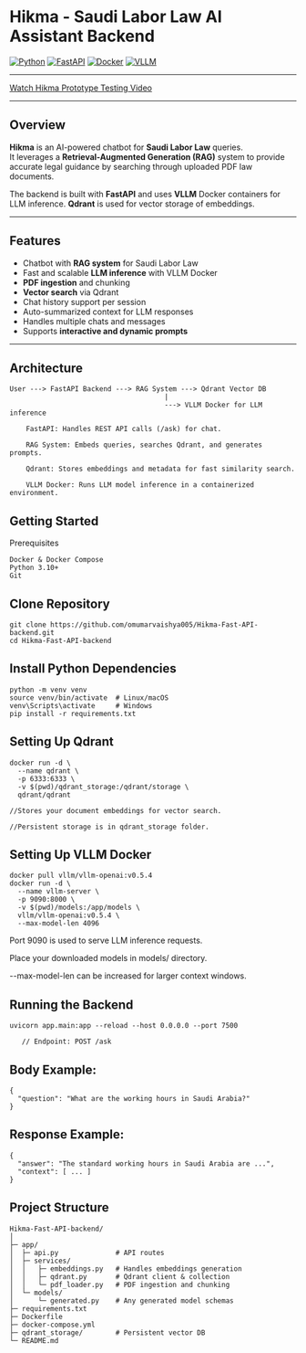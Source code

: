 # Hikma - Saudi Labor Law AI Assistant Backend

[![Python](https://img.shields.io/badge/Python-3.10-blue)](https://www.python.org/)
[![FastAPI](https://img.shields.io/badge/FastAPI-0.95.0-green)](https://fastapi.tiangolo.com/)
[![Docker](https://img.shields.io/badge/Docker-latest-blue)](https://www.docker.com/)
[![VLLM](https://img.shields.io/badge/VLLM-0.5.4-orange)](https://github.com/vllm-project/vllm)

---
[Watch Hikma Prototype Testing Video](media/hikma_prototype_testing_video.webm)

---

## Overview

**Hikma** is an AI-powered chatbot for **Saudi Labor Law** queries.  
It leverages a **Retrieval-Augmented Generation (RAG)** system to provide accurate legal guidance by searching through uploaded PDF law documents.  

The backend is built with **FastAPI** and uses **VLLM** Docker containers for LLM inference. **Qdrant** is used for vector storage of embeddings.

---

## Features

- Chatbot with **RAG system** for Saudi Labor Law
- Fast and scalable **LLM inference** with VLLM Docker
- **PDF ingestion** and chunking
- **Vector search** via Qdrant
- Chat history support per session
- Auto-summarized context for LLM responses
- Handles multiple chats and messages
- Supports **interactive and dynamic prompts**

---

## Architecture

```text
User ---> FastAPI Backend ---> RAG System ---> Qdrant Vector DB
                                      |
                                      ---> VLLM Docker for LLM inference

    FastAPI: Handles REST API calls (/ask) for chat.

    RAG System: Embeds queries, searches Qdrant, and generates prompts.

    Qdrant: Stores embeddings and metadata for fast similarity search.

    VLLM Docker: Runs LLM model inference in a containerized environment.
```
## Getting Started

Prerequisites

    Docker & Docker Compose
    Python 3.10+
    Git

## Clone Repository
```
git clone https://github.com/omumarvaishya005/Hikma-Fast-API-backend.git
cd Hikma-Fast-API-backend
```

## Install Python Dependencies
```
python -m venv venv
source venv/bin/activate  # Linux/macOS
venv\Scripts\activate     # Windows
pip install -r requirements.txt
```

## Setting Up Qdrant
```
docker run -d \
  --name qdrant \
  -p 6333:6333 \
  -v $(pwd)/qdrant_storage:/qdrant/storage \
  qdrant/qdrant
```

    //Stores your document embeddings for vector search.

    //Persistent storage is in qdrant_storage folder.

## Setting Up VLLM Docker
```
docker pull vllm/vllm-openai:v0.5.4
docker run -d \
  --name vllm-server \
  -p 9090:8000 \
  -v $(pwd)/models:/app/models \
  vllm/vllm-openai:v0.5.4 \
  --max-model-len 4096
```
Port 9090 is used to serve LLM inference requests.

Place your downloaded models in models/ directory.

--max-model-len can be increased for larger context windows.

## Running the Backend
```
uvicorn app.main:app --reload --host 0.0.0.0 --port 7500

   // Endpoint: POST /ask
```
## Body Example:

```
{
  "question": "What are the working hours in Saudi Arabia?"
}
```

## Response Example:

```
{
  "answer": "The standard working hours in Saudi Arabia are ...",
  "context": [ ... ]
}
```

## Project Structure

```
Hikma-Fast-API-backend/
│
├─ app/
│  ├─ api.py              # API routes
│  ├─ services/
│  │   ├─ embeddings.py   # Handles embeddings generation
│  │   ├─ qdrant.py       # Qdrant client & collection
│  │   └─ pdf_loader.py   # PDF ingestion and chunking
│  └─ models/
│      └─ generated.py    # Any generated model schemas
├─ requirements.txt
├─ Dockerfile
├─ docker-compose.yml
├─ qdrant_storage/        # Persistent vector DB
└─ README.md
```


